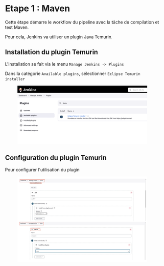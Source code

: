 # Etape 1 : Maven

Cette étape démarre le workflow du pipeline avec la tâche de compilation et test Maven.

Pour cela, Jenkins va utiliser un plugin Java Temurin.

## Installation du plugin Temurin

L'installation se fait via le menu `Manage Jenkins -> Plugins`

Dans la catégorie `Available plugins`, sélectionner `Eclipse Temurin installer`

<figure><img src="../.gitbook/assets/image (2) (1).png" alt=""><figcaption></figcaption></figure>

## Configuration du plugin Temurin

Pour configurer l'utilisation du plugin&#x20;

<figure><img src="../.gitbook/assets/image (7).png" alt=""><figcaption></figcaption></figure>
